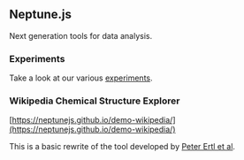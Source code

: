 ## Neptune.js
Next generation tools for data analysis.

### Experiments

Take a look at our various [experiments](https://neptunejs.github.io/experiments/).

### Wikipedia Chemical Structure Explorer

[https://neptunejs.github.io/demo-wikipedia/](https://neptunejs.github.io/demo-wikipedia/)

This is a basic rewrite of the tool developed by [Peter Ertl et al](https://dx.doi.org/10.1186/s13321-015-0061-y).
